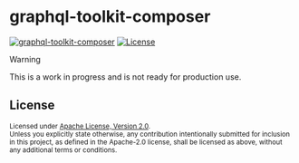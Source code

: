 # graphql-toolkit-composer

[![graphql-toolkit-composer](https://img.shields.io/crates/v/graphql-toolkit-composer)](https://crates.io/crates/graphql-toolkit-composer)
[![License](https://img.shields.io/badge/License-Apache_2.0-blue.svg)](./LICENSE)

> [!Warning]
> This is a work in progress and is not ready for production use.

## License

<sup>
Licensed under <a href="LICENSE">Apache License, Version 2.0</a>.
</sup>

<br>

<sub>
Unless you explicitly state otherwise, any contribution intentionally submitted
for inclusion in this project, as defined in the Apache-2.0 license, shall be 
licensed as above, without any additional terms or conditions.
</sub>
